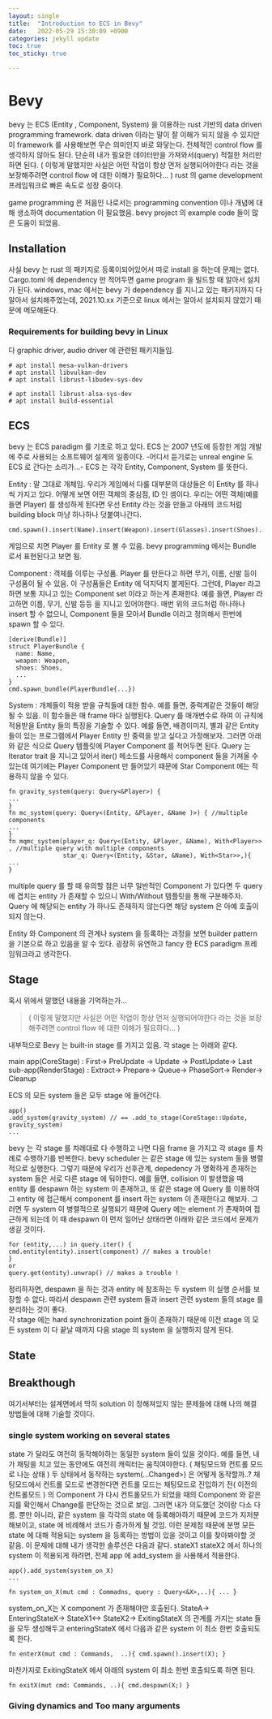 ```yaml
---
layout: single
title:  "Introduction to ECS in Bevy"
date:   2022-05-29 15:30:09 +0900
categories: jekyll update
toc: true
toc_sticky: true

---
```


# Bevy 
bevy 는 ECS (Entity , Component, System) 을 이용하는 rust 기반의 data driven programming framework.
data driven 이라는 말이 잘 이해가 되지 않을 수 있지만 이 framework 를 사용해보면 무슨 의미인지 바로 와닿는다. 
전체적인 control flow 를 생각하지 않아도 된다. 단순히 내가 필요한 데이터만을 가져와서(query) 적절한 처리만 하면 된다. 
( 이렇게 말했지만 사실은 어떤 작업이 항상 먼저 실행되어야한다 라는 것을 보장해주려면 control flow 에 대한 이해가 필요하다... ) 
rust 의 game development 프레임워크로 빠른 속도로 성장 중이다. 

game programming 은 처음인 나로서는 programming convention 이나 개념에 대해 생소하여 documentation 이 필요했음. 
bevy project 의 example code 들이 많은 도움이 되었음.

## Installation 

사실 bevy 는 rust 의 패키지로 등록이되어있어서 따로 install 을 하는데 문제는 없다. 
Cargo.toml 에 dependency 만 적어두면 game program 을 빌드할 때 알아서 설치가 된다. 
windows, mac 에서는 bevy 가 dependency 를 지니고 있는 패키지까지 다 알아서 설치해주었는데, 2021.10.xx 기준으로 linux 에서는 알아서 설치되지 않았기 때문에 메모해둔다. 

### Requirements for building bevy in Linux 

다 graphic driver, audio driver 에 관련된 패키지들임. 
```
# apt install mesa-vulkan-drivers
# apt install libvulkan-dev
# apt install librust-libudev-sys-dev

# apt install librust-alsa-sys-dev
# apt install build-essential
```

## ECS 

bevy 는 ECS paradigm 를 기초로 하고 있다. ECS 는 2007 년도에 등장한 게임 개발에 주로 사용되는 소프트웨어 설계의 일종이다. 
-어디서 듣기로는 unreal engine 도 ECS 로 간다는 소리가...-
ECS 는 각각 Entity, Component, System 를 뜻한다. 

Entity : 말 그대로 개체임. 우리가 게임에서 다룰 대부분의 대상들은 이 Entity 를 하나씩 가지고 있다. 어떻게 보면 어떤 객체의 중심점, ID 인 셈이다. 
우리는 어떤 객체(예를 들면 Player) 를 생성하게 된다면 우선 Entity 라는 것을 만들고 
아래의 코드처럼 building block 마냥 하나하나 덧붙여나간다. 

```
cmd.spawn().insert(Name).insert(Weapon).insert(Glasses).insert(Shoes)... 
```

게임으로 치면 Player 를 Entity 로 볼 수 있음. bevy programming 에서는 Bundle 로서 표현된다고 보면 됨.

Component : 객체를 이루는 구성품. Player 를 만든다고 하면 무기, 이름, 신발 등이 구성품이 될 수 있음. 이 구성품들은 Entity 에 덕지덕지 붙게된다. 
그런데, Player 라고 하면 보통 지니고 있는 Component set 이라고 하는게 존재한다. 예를 들면, Player 라고하면 이름, 무기, 신발 등등 을 지니고 있어야한다. 
매번 위의 코드처럼 하나하나 insert 할 수 없으니, Component 들을 모아서 Bundle 이라고 정의해서 한번에 spawn 할 수 있다. 

```
[derive(Bundle)]
struct PlayerBundle {
  name: Name,
  weapon: Weapon,
  shoes: Shoes,
  ...
}
cmd.spawn_bundle(PlayerBundle{...})
```

System : 개체들이 적용 받을 규칙들에 대한 함수. 예를 들면, 중력계같은 것들이 해당될 수 있음.
이 함수들은 매 frame 마다 실행된다. 
Query 를 매개변수로 하여 이 규칙에 적용받을 Entity 들의 특징을 기술할 수 있다. 예를 들면, 배경이미지, 별과 같은 Entity 들이 있는 프로그램에서
Player Entity 만 중력을 받고 싶다고 가정해보자. 그러면 아래와 같은 식으로 Query 템플릿에 Player Component 를 적어두면 된다. 
Query 는 Iterator trait 을 지니고 있어서 iter() 메소드를 사용해서 component 들을 가져올 수 있는데 여기에는 Player Component 만 들어있기 때문에 Star Component 에는 
적용하지 않을 수 있다. 

```
fn gravity_system(query: Query<&Player>) {
...
}
fn mc_system(query: Query<(Entity, &Player, &Name )>) { //multiple components 
...
}
fn mqmc_system(player_q: Query<(Entity, &Player, &Name), With<Player>> , //multiple query with multiple components
               star_q: Query<(Entity, &Star, &Name), With<Star>>,){
...               
}
```
multiple query 를 할 때 유의할 점은 너무 일반적인 Component 가 있다면 두 query 에 겹치는 entity 가 존재할 수 있으니 With/Without 템플릿을 통해 구분해주자. 
Query 에 해당되는 entity 가 하나도 존재하지 않는다면 해당 system 은 아예 호출이 되지 않는다. 

Entity 와 Component 의 관계나 system 을 등록하는 과정을 보면 builder pattern 을 기본으로 하고 있음을 알 수 있다. 
굉장히 유연하고 fancy 한 ECS paradigm 프레임워크라고 생각한다. 

## Stage

혹시 위에서 말했던 내용을 기억하는가...
> ( 이렇게 말했지만 사실은 어떤 작업이 항상 먼저 실행되어야한다 라는 것을 보장해주려면 control flow 에 대한 이해가 필요하다... ) 
> 

내부적으로 Bevy 는 built-in stage 를 가지고 있음. 각 stage 는 아래와 같다. 

main app(CoreStage) : First-> PreUpdate -> Update -> PostUpdate-> Last
sub-app(RenderStage) : Extract-> Prepare-> Queue-> PhaseSort-> Render-> Cleanup

ECS 의 모든 system 들은 모두 stage 에 들어간다. 
```
app()
.add_system(gravity_system) // == .add_to_stage(CoreStage::Update, gravity_system) 
...
```
bevy 는 각 stage 를 차례대로 다 수행하고 나면 다음 frame 을 가지고 각 stage 를 차례로 수행하기를 반복한다. 
bevy scheduler 는 같은 stage 에 있는 system 들을 병렬적으로 실행한다. 
그렇기 때문에 우리가 선후관계, depedency 가 명확하게 존재하는 system 들은 서로 다른 stage 에 둬야한다. 
예를 들면, collision 이 발생했을 때 entity 를 despawn 하는 system 이 존재하고, 또 같은 stage 에 Query 를 이용하여 그 entity 에 
접근해서 component 를 insert 하는 system 이 존재한다고 해보자. 
그러면 두 system 이 병렬적으로 실행되기 때문에 Query 에는 element 가 존재하여 접근하게 되는데 이 때 despawn 이 먼저 일어난 상태라면 아래와 같은 코드에서 문제가 생길 것이다. 
```
for (entity,...) in query.iter() { 
cmd.entity(entity).insert(component) // makes a trouble!
}
or
query.get(entity).unwrap() // makes a trouble ! 
```
정리하자면, despawn 을 하는 것과 entity 에 참조하는 두 system 의 실행 순서를 보장할 수 없다. 따라서 despawn 관련 system 들과 insert 관련 system 들의 stage 를 분리하는 것이 좋다.   
각 stage 에는 hard synchronization point 들이 존재하기 때문에 이전 stage 의 모든 system 이 다 끝날 때까지 다음 stage 의 system 을 실행하지 않게 된다.


## State

## Breakthough 

여기서부터는 설계면에서 딱히 solution 이 정해져있지 않는 문제들에 대해 나의 해결 방법들에 대해 기술할 것이다. 

### single system working on several states 

state 가 달라도 여전히 동작해야하는 동일한 system 들이 있을 것이다.
예를 들면, 내가 채팅을 치고 있는 동안에도 여전히 캐릭터는 움직여야한다.
( 채팅모드와 컨트롤 모드로 나눈 상태 )
두 상태에서 동작하는 system(...Changed<Component>>) 은 어떻게 동작할까..?
채팅모드에서 컨트롤 모드로 변경한다면
컨트롤 모드는 채팅모드로 진입하기 전( 이전의 컨트롤모드 ) 의 Component 가
다시 컨트롤모드가 되었을 때의 Component 와 같은지를 확인해서 Change를 판단하는 것으로 보임.
그러면 내가 의도했던 것이랑 다소 다름.
뿐만 아니라, 같은 system 을 각각의 state 에 등록해야하기 때문에 코드가 지저분해보이고,
state 에 비례해서 코드가 증가하게 될 것임.
이런 문제점 때문에 분명 모든 state 에 대해 적용되는 system 을 등록하는 방법이 있을 것이고 이를 찾아봐야할 것 같음.
이 문제에 대해 내가 생각한 솔루션은 다음과 같다.
stateX1 stateX2 에서 하나의 system 이 적용되게 하려면, 전체 app 에 add_system 을 사용해서 적용한다.
```
app().add_system(system_on_X)
...

fn system_on_X(mut cmd : Commadns, query : Query<&X>,..){ ... }
```
system_on_X는 X component 가 존재해야만 호출된다.
StateA-> EnteringStateX-> StateX1<-> StateX2-> ExitingStateX
의 관계를 가지는 state 들을 모두 생성해두고 enteringStateX 에서 다음과 같은 system 이 최소 한번 호출되도록 한다.
```
fn enterX(mut cmd : Commands,  ..){ cmd.spawn().insert(X); }
```
마찬가지로 ExitingStateX 에서 아래의 system 이 최소 한번 호출되도록 하면 된다.
```
fn exitX(mut cmd: Commands, ..){ cmd.despawn(X;) }
```
  
### Giving dynamics and Too many arguments

